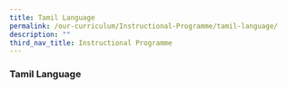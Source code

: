 ```yaml
---
title: Tamil Language
permalink: /our-curriculum/Instructional-Programme/tamil-language/
description: ""
third_nav_title: Instructional Programme
---
```

### **Tamil Language**

